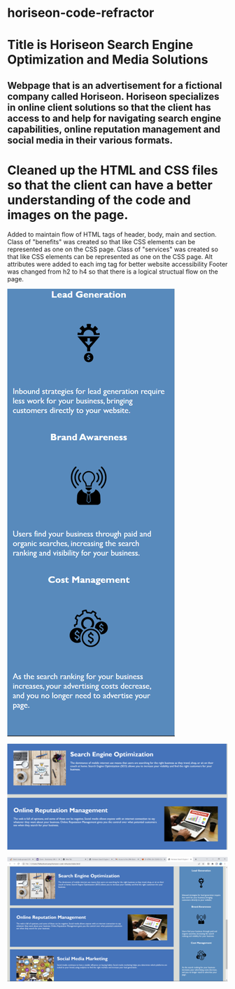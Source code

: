 # horiseon-code-refractor
# Title is Horiseon Search Engine Optimization and Media Solutions 

## Webpage that is an advertisement for a fictional company called Horiseon. Horiseon specializes in online client solutions so that the client has access to and help for navigating search engine capabilities, online reputation management and social media in their various formats.

# Cleaned up the HTML and CSS files so that the client can have a better understanding of the code and images on the page.

Added to maintain flow of HTML tags of header, body, main and section.
Class of "benefits" was created so that like CSS elements can be represented as one on the CSS page.
Class of "services" was created so that like CSS elements can be represented as one on the CSS page.
Alt attributes were added to each img tag for better website accessibility
Footer was changed from h2 to h4 so that there is a logical structual flow on the page.

![right side image](./assets/images/screenshots/horiseon%20challenge%20aside.png)

![three text box images](./assets/images/screenshots/horiseon%20challenge%20seo%2C%20orm.png)

![full page image](./assets/images/screenshots/horsison%20full%20screenshot.png)